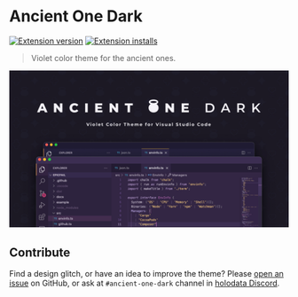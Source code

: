 # Ancient One Dark

[![Extension version](https://img.shields.io/vscode-marketplace/v/uetchy.ancient-one-dark.svg)](https://marketplace.visualstudio.com/items?itemName=uetchy.ancient-one-dark)
[![Extension installs](https://img.shields.io/vscode-marketplace/i/uetchy.ancient-one-dark.svg)](https://marketplace.visualstudio.com/items?itemName=uetchy.ancient-one-dark)

> Violet color theme for the ancient ones.

![screenshot](./assets/cover.jpg)

## Contribute

Find a design glitch, or have an idea to improve the theme? Please [open an issue](https://github.com/holodata/ancient-one-dark/issues) on GitHub, or ask at `#ancient-one-dark` channel in [holodata Discord](https://holodata.org/discord).